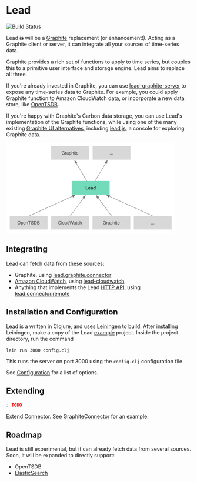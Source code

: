 # Lead

[![Build Status](https://travis-ci.org/also/lead.png?branch=master)](https://travis-ci.org/also/lead)

Lead ~~is~~ will be a [Graphite](http://graphite.readthedocs.org/en/latest/overview.html) replacement (or enhancement!). Acting as a Graphite client or server, it can integrate all your sources of time-series data.

Graphite provides a rich set of functions to apply to time series, but couples this to a primitive user interface and storage engine. Lead aims to replace all three.

If you're already invested in Graphite, you can use [lead-graphite-server](https://github.com/also/lead-graphite-server) to expose any time-series data to Graphite. For example, you could apply Graphite function to Amazon CloudWatch data, or incorporate a new data store, like [OpenTSDB](http://opentsdb.net/).

If you're happy with Graphite's Carbon data storage, you can use Lead's implementation of the Graphite functions, while using one of the many existing [Graphite UI alternatives](http://graphite.readthedocs.org/en/latest/tools.html), including [lead.js](https://github.com/also/lead.js/blob/master/docs/quickstart.md), a console for exploring Graphite data.

![I'm sure this diagram will answer all your questions](doc/diagram.png)

## Integrating

Lead can fetch data from these sources:

* Graphite, using [lead.graphite.connector](src/main/clojure/lead/graphite/connector.clj)
* [Amazon CloudWatch](http://aws.amazon.com/cloudwatch/), using [lead-cloudwatch](https://github.com/also/lead-cloudwatch)
* Anything that implements the Lead [HTTP API](doc/http-api.md), using [lead.connector.remote](src/main/clojure/lead/connector.clj)

## Installation and Configuration

Lead is a written in Clojure, and uses [Leiningen](http://leiningen.org/) to build. After installing Leiningen, make a copy of the Lead [example](example) project. Inside the project directory, run the command

```
lein run 3000 config.clj
```

This runs the server on port 3000 using the `config.clj` configuration file.

See [Configuration](doc/configuration.md) for a list of options.

## Extending

```clojure
; TODO
```

Extend [Connector](src/main/clojure/lead/connector.clj). See [GraphiteConnector](src/main/clojure/lead/graphite/connector.clj) for an example.

## Roadmap

Lead is still experimental, but it can already fetch data from several sources. Soon, it will be expanded to directly support:

* OpenTSDB
* [ElasticSearch](http://www.elasticsearch.org/)

